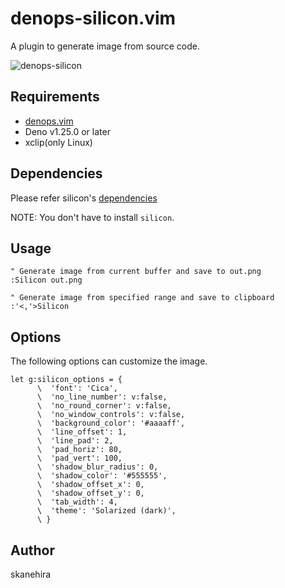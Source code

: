# denops-silicon.vim
A plugin to generate image from source code.

![denops-silicon](https://user-images.githubusercontent.com/7888591/188260665-c18a22c9-7cca-4747-998e-8231c6b472f4.gif)

## Requirements
- [denops.vim](https://github.com/vim-denops/denops.vim)
- Deno v1.25.0 or later 
- xclip(only Linux)

## Dependencies
Please refer silicon's [dependencies](https://github.com/Aloxaf/silicon#dependencies)

NOTE: You don't have to install `silicon`.

## Usage
```vim
" Generate image from current buffer and save to out.png
:Silicon out.png

" Generate image from specified range and save to clipboard
:'<,'>Silicon
```

## Options
The following options can customize the image.

```vim
let g:silicon_options = {
      \  'font': 'Cica',
      \  'no_line_number': v:false,
      \  'no_round_corner': v:false,
      \  'no_window_controls': v:false,
      \  'background_color': '#aaaaff',
      \  'line_offset': 1,
      \  'line_pad': 2,
      \  'pad_horiz': 80,
      \  'pad_vert': 100,
      \  'shadow_blur_radius': 0,
      \  'shadow_color': '#555555',
      \  'shadow_offset_x': 0,
      \  'shadow_offset_y': 0,
      \  'tab_width': 4,
      \  'theme': 'Solarized (dark)',
      \ }
```

## Author
skanehira
